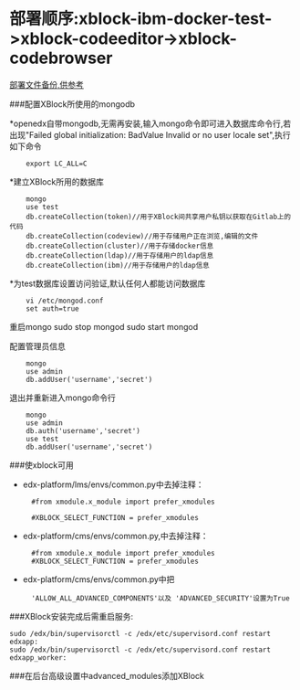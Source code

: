 部署顺序:xblock-ibm-docker-test->xblock-codeeditor->xblock-codebrowser
====

[部署文件备份,供参考](https://github.com/rainymoon911/online_experiment_platform/tree/master/OpenEdX/edx_config.backup)

###配置XBlock所使用的mongodb

*openedx自带mongodb,无需再安装,输入mongo命令即可进入数据库命令行,若出现"Failed global initialization: BadValue Invalid or no user locale set",执行如下命令

        export LC_ALL=C
        
*建立XBlock所用的数据库

        mongo
        use test
        db.createCollection(token)//用于XBlock间共享用户私钥以获取在Gitlab上的代码
        db.createCollection(codeview)//用于存储用户正在浏览,编辑的文件
        db.createCollection(cluster)//用于存储docker信息
        db.createCollection(ldap)//用于存储用户的ldap信息
        db.createCollection(ibm)//用于存储用户的ldap信息
        
*为test数据库设置访问验证,默认任何人都能访问数据库

        vi /etc/mongod.conf 
        set auth=true

重启mongo 
        sudo stop mongod
        sudo start mongod

配置管理员信息

        mongo
        use admin
        db.addUser('username','secret')
        
退出并重新进入mongo命令行

        mongo
        use admin
        db.auth('username','secret')
        use test
        db.addUser('username','secret')

###使xblock可用

* edx-platform/lms/envs/common.py中去掉注释：

        #from xmodule.x_module import prefer_xmodules
  
        #XBLOCK_SELECT_FUNCTION = prefer_xmodules
  
* edx-platform/cms/envs/common.py,中去掉注释：

        #from xmodule.x_module import prefer_xmodules
        #XBLOCK_SELECT_FUNCTION = prefer_xmodules
    
* edx-platform/cms/envs/common.py中把

        'ALLOW_ALL_ADVANCED_COMPONENTS'以及 'ADVANCED_SECURITY'设置为True
    

###XBlock安装完成后需重启服务:

    sudo /edx/bin/supervisorctl -c /edx/etc/supervisord.conf restart edxapp:
    sudo /edx/bin/supervisorctl -c /edx/etc/supervisord.conf restart edxapp_worker:
    
###在后台高级设置中advanced_modules添加XBlock
